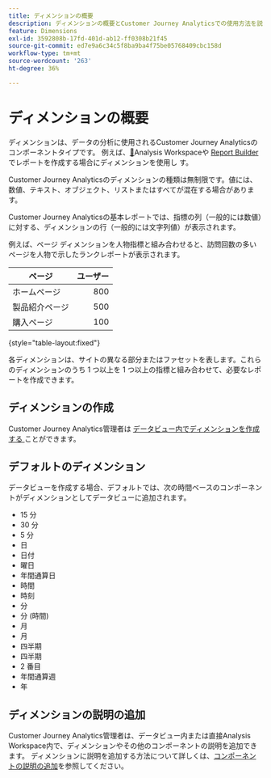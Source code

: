 ```yaml
---
title: ディメンションの概要
description: ディメンションの概要とCustomer Journey Analyticsでの使用方法を説明します
feature: Dimensions
exl-id: 3592808b-17fd-401d-ab12-ff0308b21f45
source-git-commit: ed7e9a6c34c5f8ba9ba4f75be05768409cbc158d
workflow-type: tm+mt
source-wordcount: '263'
ht-degree: 36%

---
```


# ディメンションの概要

ディメンションは、データの分析に使用されるCustomer Journey Analyticsのコンポーネントタイプです。 例えば、[&#128279;](/help/report-builder/rb-overview.md)Analysis Workspaceや [Report Builder](/help/analysis-workspace/home.md) でレポートを作成する場合にディメンションを使用し  す。

Customer Journey Analyticsのディメンションの種類は無制限です。値には、数値、テキスト、オブジェクト、リストまたはすべてが混在する場合があります。

Customer Journey Analyticsの基本レポートでは、指標の列（一般的には数値）に対する、ディメンションの行（一般的には文字列値）が表示されます。

例えば、ページ ディメンションを人物指標と組み合わせると、訪問回数の多いページを人物で示したランクレポートが表示されます。

| ページ | ユーザー |
| --- | ---: |
| ホームページ | 800 |
| 製品紹介ページ | 500 |
| 購入ページ | 100 |

{style="table-layout:fixed"}

各ディメンションは、サイトの異なる部分またはファセットを表します。これらのディメンションのうち 1 つ以上を 1 つ以上の指標と組み合わせて、必要なレポートを作成できます。


## ディメンションの作成

Customer Journey Analytics管理者は [ データビュー内でディメンションを作成する ](/help/data-views/create-dataview.md#components) ことができます。

## デフォルトのディメンション

データビューを作成する場合、デフォルトでは、次の時間ベースのコンポーネントがディメンションとしてデータビューに追加されます。

- 15 分
- 30 分
- 5 分
- 日
- 日付
- 曜日
- 年間通算日
- 時間
- 時刻
- 分
- 分 (時間)
- 月
- 月
- 四半期
- 四半期
- 2 番目
- 年間通算週
- 年

## ディメンションの説明の追加

Customer Journey Analytics管理者は、データビュー内または直接Analysis Workspace内で、ディメンションやその他のコンポーネントの説明を追加できます。 ディメンションに説明を追加する方法について詳しくは、[コンポーネントの説明の追加](/help/components/add-component-descriptions.md)を参照してください。
